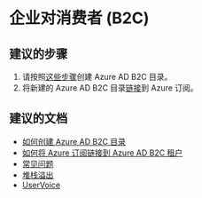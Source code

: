  <properties
    pageTitle="Business to Consumer (B2C)"
    description="企业对消费者 (B2C)"
    service="microsoft.azureactivedirectory"
    resource="b2cDirectories"
    authors="parakhj"
    displayOrder=""
    selfHelpType="generic"
    supportTopicIds="32444951"
    resourceTags=""
    productPesIds="14785"
    cloudEnvironments="public"
/>


# <a name="business-to-consumer-b2c"></a>企业对消费者 (B2C)

## <a name="recommended-steps"></a>**建议的步骤**

1. 请按照[这些步骤](https://docs.microsoft.com/azure/active-directory-b2c/active-directory-b2c-get-started)创建 Azure AD B2C 目录。
1. 将新建的 Azure AD B2C 目录[链接](https://docs.microsoft.com/azure/active-directory-b2c/active-directory-b2c-how-to-enable-billing)到 Azure 订阅。


## <a name="recommended-documents"></a>**建议的文档**

* [如何创建 Azure AD B2C 目录](https://docs.microsoft.com/azure/active-directory-b2c/active-directory-b2c-get-started)
* [如何将 Azure 订阅链接到 Azure AD B2C 租户](https://docs.microsoft.com/azure/active-directory-b2c/active-directory-b2c-how-to-enable-billing)
* [常见问题](https://docs.microsoft.com/azure/active-directory-b2c/active-directory-b2c-faqs)
* [堆栈溢出](http://stackoverflow.com/questions/tagged/azure-ad-b2c)
* [UserVoice](https://feedback.azure.com/forums/169401-azure-active-directory/category/160596-b2c)
